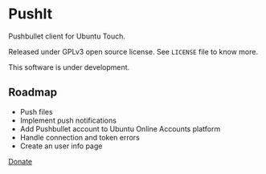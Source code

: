 # PushIt #
Pushbullet client for Ubuntu Touch.

Released under GPLv3 open source license. See `LICENSE` file to know more.

This software is under development.

## Roadmap ##
 * Push files
 * Implement push notifications
 * Add Pushbullet account to Ubuntu Online Accounts platform
 * Handle connection and token errors
 * Create an user info page
 
[Donate](https://www.paypal.com/us/cgi-bin/webscr?cmd=_flow&SESSION=QPCl6CF9ly18uc94cvGBd0fUzwe9P6mCZ1DkOBrj7cxeL4LpBn4-ef3CMce&dispatch=5885d80a13c0db1f8e263663d3faee8de62a88b92df045c56447d40d60b23a7c)
